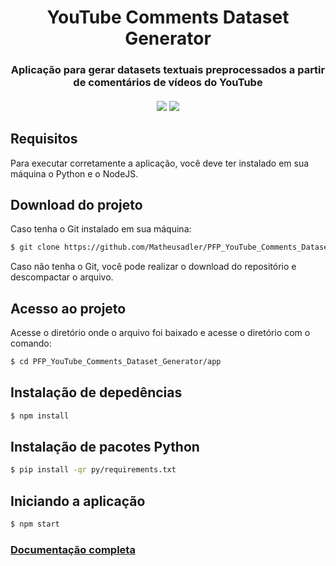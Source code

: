 <h1 align="center">YouTube Comments Dataset Generator</h1>
<h3 align="center">Aplicação para gerar datasets textuais preprocessados a partir de comentários de vídeos do YouTube</h3>
<h5 align="center">
    <img src="https://img.shields.io/static/v1?label=Python&message=v3.9.11&color=blue"/>
    <img src="https://img.shields.io/static/v1?label=NodeJS&message=v16.15.1&color=blue"/>
</h5>

## Requisitos
Para executar corretamente a aplicação, você deve ter instalado em sua máquina o Python e o NodeJS.

## Download do projeto
Caso tenha o Git instalado em sua máquina:
```bash
$ git clone https://github.com/Matheusadler/PFP_YouTube_Comments_Dataset_Generator.git
```
Caso não tenha o Git, você pode realizar o download do repositório e descompactar o arquivo.

## Acesso ao projeto
Acesse o diretório onde o arquivo foi baixado e acesse o diretório com o comando:
```bash
$ cd PFP_YouTube_Comments_Dataset_Generator/app
```

## Instalação de depedências
```bash
$ npm install
```

## Instalação de pacotes Python
```bash
$ pip install -qr py/requirements.txt
```

## Iniciando a aplicação
```bash
$ npm start
```

### [Documentação completa](documentação_app.pdf)
